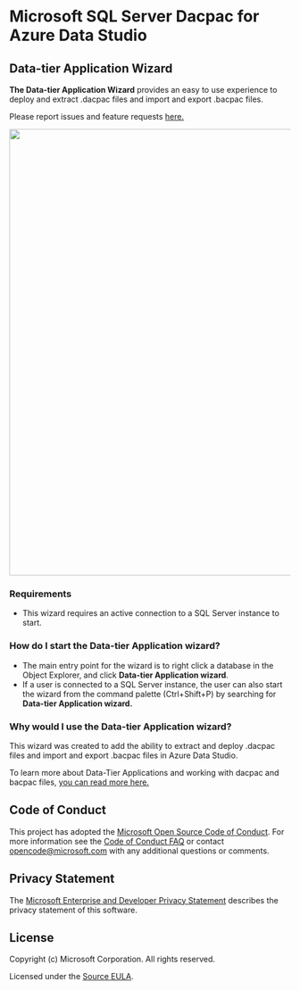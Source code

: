 # Microsoft SQL Server Dacpac for Azure Data Studio

## Data-tier Application Wizard
**The Data-tier Application Wizard** provides an easy to use experience to deploy and extract .dacpac files and import and export .bacpac files.

Please report issues and feature requests [here.](https://github.com/microsoft/azuredatastudio/issues)

<img src="https://user-images.githubusercontent.com/30873802/49676289-f2df6880-fa2d-11e8-8bfa-6213b7734075.png" width="800px" />

 ### Requirements
 * This wizard requires an active connection to a SQL Server instance to start.

 ### How do I start the Data-tier Application wizard?
 * The main entry point for the wizard is to right click a database in the Object Explorer, and click **Data-tier Application wizard**.
 * If a user is connected to a SQL Server instance, the user can also start the wizard from the command palette (Ctrl+Shift+P) by searching for **Data-tier Application wizard.**

 ### Why would I use the Data-tier Application wizard?
 This wizard was created to add the ability to extract and deploy .dacpac files and import and export .bacpac files in Azure Data Studio.

To learn more about Data-Tier Applications and working with dacpac and bacpac files, [you can read more here.](https://docs.microsoft.com/en-us/sql/relational-databases/data-tier-applications/data-tier-applications?view=sql-server-2017)

## Code of Conduct

This project has adopted the [Microsoft Open Source Code of Conduct](https://opensource.microsoft.com/codeofconduct/). For more information see the [Code of Conduct FAQ](https://opensource.microsoft.com/codeofconduct/faq/) or contact [opencode@microsoft.com](mailto:opencode@microsoft.com) with any additional questions or comments.

## Privacy Statement

The [Microsoft Enterprise and Developer Privacy Statement](https://privacy.microsoft.com/en-us/privacystatement) describes the privacy statement of this software.

## License

Copyright (c) Microsoft Corporation. All rights reserved.

Licensed under the [Source EULA](https://raw.githubusercontent.com/Microsoft/azuredatastudio/master/LICENSE.txt).
